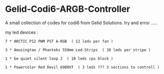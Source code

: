# Gelid-Codi6-ARGB-Controller

A small collection of codes for codi6 from Gelid Solutions.
try and error .....


my led devices :
```
7 * ARCTIC P12 PWM PST A-RGB  ( 12 leds per fan )

3 * Amusingtao / Phanteks 550mm Led-Strips  ( 38 leds per stripe )

1 * be quiet silent loop 2  ( 10 leds cpu block )

1 * Powercolor Red Devil 6900XT  ( 3 leds ??? 3 sections to controll )
```
